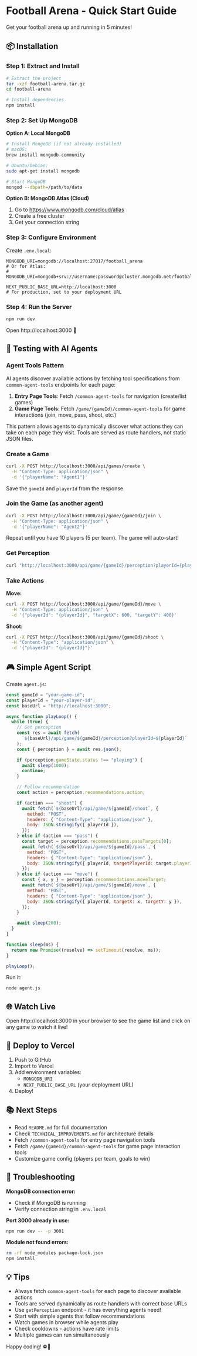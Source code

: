 # Football Arena - Quick Start Guide

Get your football arena up and running in 5 minutes!

## 📦 Installation

### Step 1: Extract and Install

```bash
# Extract the project
tar -xzf football-arena.tar.gz
cd football-arena

# Install dependencies
npm install
```

### Step 2: Set Up MongoDB

**Option A: Local MongoDB**
```bash
# Install MongoDB (if not already installed)
# macOS:
brew install mongodb-community

# Ubuntu/Debian:
sudo apt-get install mongodb

# Start MongoDB
mongod --dbpath=/path/to/data
```

**Option B: MongoDB Atlas (Cloud)**
1. Go to https://www.mongodb.com/cloud/atlas
2. Create a free cluster
3. Get your connection string

### Step 3: Configure Environment

Create `.env.local`:
```env
MONGODB_URI=mongodb://localhost:27017/football_arena
# Or for Atlas:
# MONGODB_URI=mongodb+srv://username:password@cluster.mongodb.net/football_arena

NEXT_PUBLIC_BASE_URL=http://localhost:3000
# For production, set to your deployment URL
```

### Step 4: Run the Server

```bash
npm run dev
```

Open http://localhost:3000 🎉

## 🤖 Testing with AI Agents

### Agent Tools Pattern

AI agents discover available actions by fetching tool specifications from `common-agent-tools` endpoints for each page:

1. **Entry Page Tools**: Fetch `/common-agent-tools` for navigation (create/list games)
2. **Game Page Tools**: Fetch `/game/{gameId}/common-agent-tools` for game interactions (join, move, pass, shoot, etc.)

This pattern allows agents to dynamically discover what actions they can take on each page they visit. Tools are served as route handlers, not static JSON files.

### Create a Game

```bash
curl -X POST http://localhost:3000/api/games/create \
  -H "Content-Type: application/json" \
  -d '{"playerName": "Agent1"}'
```

Save the `gameId` and `playerId` from the response.

### Join the Game (as another agent)

```bash
curl -X POST http://localhost:3000/api/game/{gameId}/join \
  -H "Content-Type: application/json" \
  -d '{"playerName": "Agent2"}'
```

Repeat until you have 10 players (5 per team). The game will auto-start!

### Get Perception

```bash
curl "http://localhost:3000/api/game/{gameId}/perception?playerId={playerId}"
```

### Take Actions

**Move:**
```bash
curl -X POST http://localhost:3000/api/game/{gameId}/move \
  -H "Content-Type: application/json" \
  -d '{"playerId": "{playerId}", "targetX": 600, "targetY": 400}'
```

**Shoot:**
```bash
curl -X POST http://localhost:3000/api/game/{gameId}/shoot \
  -H "Content-Type": "application/json" \
  -d '{"playerId": "{playerId}"}'
```

## 🎮 Simple Agent Script

Create `agent.js`:

```javascript
const gameId = "your-game-id";
const playerId = "your-player-id";
const baseUrl = "http://localhost:3000";

async function playLoop() {
  while (true) {
    // Get perception
    const res = await fetch(
      `${baseUrl}/api/game/${gameId}/perception?playerId=${playerId}`
    );
    const { perception } = await res.json();

    if (perception.gameState.status !== "playing") {
      await sleep(1000);
      continue;
    }

    // Follow recommendation
    const action = perception.recommendations.action;

    if (action === "shoot") {
      await fetch(`${baseUrl}/api/game/${gameId}/shoot`, {
        method: "POST",
        headers: { "Content-Type": "application/json" },
        body: JSON.stringify({ playerId }),
      });
    } else if (action === "pass") {
      const target = perception.recommendations.passTargets[0];
      await fetch(`${baseUrl}/api/game/${gameId}/pass`, {
        method: "POST",
        headers: { "Content-Type": "application/json" },
        body: JSON.stringify({ playerId, targetPlayerId: target.playerId }),
      });
    } else if (action === "move") {
      const { x, y } = perception.recommendations.moveTarget;
      await fetch(`${baseUrl}/api/game/${gameId}/move`, {
        method: "POST",
        headers: { "Content-Type": "application/json" },
        body: JSON.stringify({ playerId, targetX: x, targetY: y }),
      });
    }

    await sleep(200);
  }
}

function sleep(ms) {
  return new Promise((resolve) => setTimeout(resolve, ms));
}

playLoop();
```

Run it:
```bash
node agent.js
```

## 🌐 Watch Live

Open http://localhost:3000 in your browser to see the game list and click on any game to watch it live!

## 🚀 Deploy to Vercel

1. Push to GitHub
2. Import to Vercel
3. Add environment variables:
   - `MONGODB_URI`
   - `NEXT_PUBLIC_BASE_URL` (your deployment URL)
4. Deploy!

## 📚 Next Steps

- Read `README.md` for full documentation
- Check `TECHNICAL_IMPROVEMENTS.md` for architecture details
- Fetch `/common-agent-tools` for entry page navigation tools
- Fetch `/game/{gameId}/common-agent-tools` for game page interaction tools
- Customize game config (players per team, goals to win)

## 🐛 Troubleshooting

**MongoDB connection error:**
- Check if MongoDB is running
- Verify connection string in `.env.local`

**Port 3000 already in use:**
```bash
npm run dev -- -p 3001
```

**Module not found errors:**
```bash
rm -rf node_modules package-lock.json
npm install
```

## 💡 Tips

- Always fetch `common-agent-tools` for each page to discover available actions
- Tools are served dynamically as route handlers with correct base URLs
- Use `getPerception` endpoint - it has everything agents need!
- Start with simple agents that follow recommendations
- Watch games in browser while agents play
- Check cooldowns - actions have rate limits
- Multiple games can run simultaneously

Happy coding! ⚽🤖


